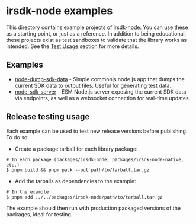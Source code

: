 # irsdk-node examples

This directory contains example projects of irsdk-node. You can use these as a 
starting point, or just as a reference. In addition to being educational, these
projects exist as test sandboxes to validate that the library works as intended. 
See the [Test Usage](#Test-usage) section for more details.

## Examples

- [node-dump-sdk-data](./node-dump-sdk-data/) - Simple commonjs node.js app that dumps the current SDK data to output files. Useful for generating test data.
- [node-sdk-server](./node-sdk-server/) - ESM Node.js server exposing the current SDK data via endpoints, as well as a websocket connection for real-time updates.

## Release testing usage

Each example can be used to test new release versions before publishing. To do so:

- Create a package tarball for each library package:

```
# In each package (packages/irsdk-node, packages/irsdk-node-native, etc.)
$ pnpm build && pnpm pack --out path/to/tarball.tar.gz
```

- Add the tarballs as dependencies to the example:

```
# In the example
$ pnpm add ../../packages/irsdk-node/path/to/tarball.tar.gz
```

The example should then run with production packaged versions of the packages, ideal for testing.
